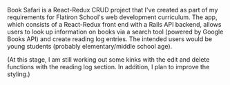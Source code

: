 Book Safari is a React-Redux CRUD project that I've created as part of my requirements for Flatiron School's web development curriculum. The app, which consists of a React-Redux front end with a Rails API backend, allows users to look up information on books via a search tool (powered by Google Books API) and create reading log entries. The intended users would be young students (probably elementary/middle school age). 

(At this stage, I am still working out some kinks with the edit and delete functions with the reading log section. In addition, I plan to improve the styling.)
